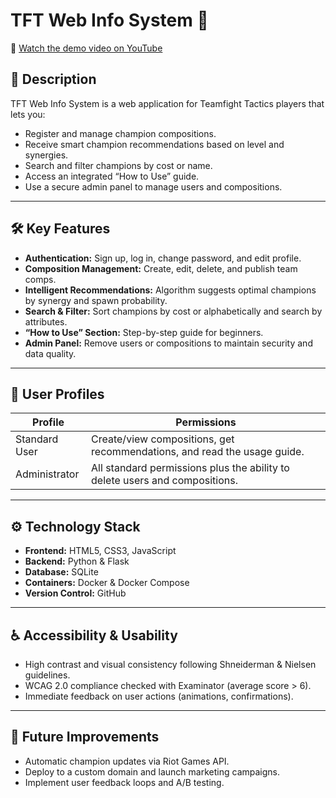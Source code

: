# TFT Web Info System 🚀

🎥 [Watch the demo video on YouTube](https://www.youtube.com/watch?v=TU_VIDEO_ID)

## 📖 Description

TFT Web Info System is a web application for Teamfight Tactics players that lets you:

- Register and manage champion compositions.  
- Receive smart champion recommendations based on level and synergies.  
- Search and filter champions by cost or name.  
- Access an integrated “How to Use” guide.  
- Use a secure admin panel to manage users and compositions.  

---

## 🛠 Key Features

- **Authentication:** Sign up, log in, change password, and edit profile.  
- **Composition Management:** Create, edit, delete, and publish team comps.  
- **Intelligent Recommendations:** Algorithm suggests optimal champions by synergy and spawn probability.  
- **Search & Filter:** Sort champions by cost or alphabetically and search by attributes.  
- **“How to Use” Section:** Step-by-step guide for beginners.  
- **Admin Panel:** Remove users or compositions to maintain security and data quality.  

---

## 👥 User Profiles

| Profile           | Permissions                                                                 |
| ----------------- | --------------------------------------------------------------------------- |
| Standard User     | Create/view compositions, get recommendations, and read the usage guide.    |
| Administrator     | All standard permissions plus the ability to delete users and compositions. |

---

## ⚙️ Technology Stack

- **Frontend:** HTML5, CSS3, JavaScript  
- **Backend:** Python & Flask  
- **Database:** SQLite  
- **Containers:** Docker & Docker Compose  
- **Version Control:** GitHub  

---

## ♿ Accessibility & Usability
- High contrast and visual consistency following Shneiderman & Nielsen guidelines.
- WCAG 2.0 compliance checked with Examinator (average score > 6).
- Immediate feedback on user actions (animations, confirmations).

---

## 🔮 Future Improvements
- Automatic champion updates via Riot Games API.
- Deploy to a custom domain and launch marketing campaigns.
- Implement user feedback loops and A/B testing.


